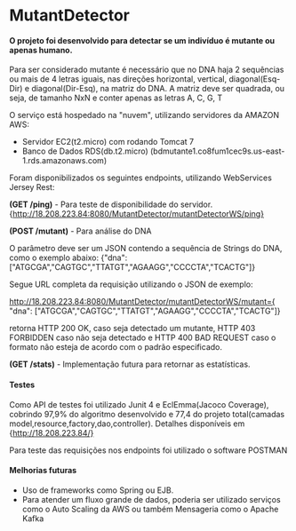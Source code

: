# MutantDetector

#### O projeto foi desenvolvido para detectar se um indivíduo é mutante ou apenas humano.

Para ser considerado mutante é necessário que no DNA haja 2 sequências ou mais de 4 letras iguais, 
nas direções horizontal, vertical, diagonal(Esq-Dir) e diagonal(Dir-Esq), na matriz do DNA.
A matriz deve ser quadrada, ou seja, de tamanho NxN e conter apenas as letras A, C, G, T

O serviço está hospedado na "nuvem", utilizando servidores da AMAZON AWS:
- Servidor EC2(t2.micro) com rodando Tomcat 7
- Banco de Dados RDS(db.t2.micro) (bdmutante1.co8fum1cec9s.us-east-1.rds.amazonaws.com)

Foram disponibilizados os seguintes endpoints, utilizando WebServices Jersey Rest:

**(GET /ping)** - Para teste de disponibilidade do servidor.
{http://18.208.223.84:8080/MutantDetector/mutantDetectorWS/ping}

**(POST /mutant)** - Para análise do DNA

O parâmetro deve ser um JSON contendo a sequência de Strings do DNA, como o exemplo abaixo:
{"dna": ["ATGCGA","CAGTGC","TTATGT","AGAAGG","CCCCTA","TCACTG"]}

Segue URL completa da requisição utilizando o JSON de exemplo:

http://18.208.223.84:8080/MutantDetector/mutantDetectorWS/mutant={
  "dna": ["ATGCGA","CAGTGC","TTATGT","AGAAGG","CCCCTA","TCACTG"]}

retorna HTTP 200 OK, caso seja detectado um mutante, HTTP 403 FORBIDDEN caso não seja detectado e HTTP 400 BAD REQUEST caso o formato não esteja de acordo
com o padrão especificado.

**(GET /stats)** - Implementação futura para retornar as estatísticas.

#### Testes

Como API de testes foi utilizado Junit 4 e EclEmma(Jacoco Coverage), cobrindo 97,9% do algoritmo desenvolvido e 77,4 do projeto total(camadas model,resource,factory,dao,controller).
Detalhes disponíveis em {http://18.208.223.84/}

Para teste das requisições nos endpoints foi utilizado o software POSTMAN

#### Melhorias futuras

- Uso de frameworks como Spring ou EJB.
- Para atender um fluxo grande de dados, poderia ser utilizado serviços como o Auto Scaling da AWS ou também Mensageria como o Apache Kafka